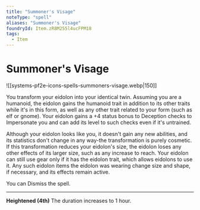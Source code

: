 ```yaml
---
title: "Summoner's Visage"
noteType: "spell"
aliases: "Summoner's Visage"
foundryId: Item.zR8M255l4ucFPM18
tags:
  - Item
---
```


# Summoner's Visage
![[systems-pf2e-icons-spells-summoners-visage.webp|150]]

You transform your eidolon into your identical twin. Assuming you are a humanoid, the eidolon gains the humanoid trait in addition to its other traits while it's in this form, as well as any other trait related to your form (such as elf or gnome). Your eidolon gains a +4 status bonus to Deception checks to Impersonate you and can add its level to such checks even if it's untrained.

Although your eidolon looks like you, it doesn't gain any new abilities, and its statistics don't change in any way-the transformation is purely cosmetic. If this transformation reduces your eidolon's size, the eidolon loses any other effects of its larger size, such as any increase to reach. Your eidolon can still use gear only if it has the eidolon trait, which allows eidolons to use it. Any such eidolon items the eidolon was wearing change size and shape, if necessary, and its effects remain active.

You can Dismiss the spell.

* * *

**Heightened (4th)** The duration increases to 1 hour.
